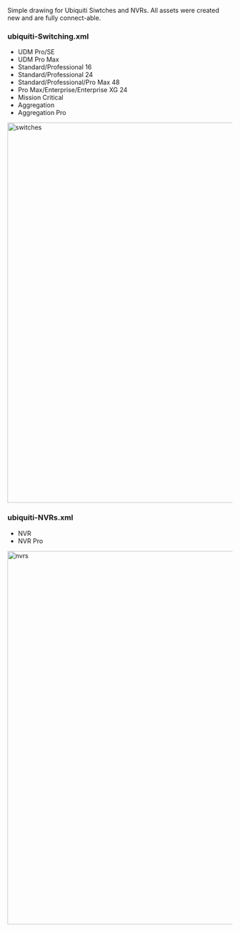 Simple drawing for Ubiquiti Siwtches and NVRs.
All assets were created new and are fully connect-able.

### ubiquiti-Switching.xml
- UDM Pro/SE
- UDM Pro Max
- Standard/Professional 16
- Standard/Professional 24
- Standard/Professional/Pro Max 48
- Pro Max/Enterprise/Enterprise XG 24
- Mission Critical
- Aggregation
- Aggregation Pro
<img width="851" alt="switches" src="https://github.com/WhiskeyTang0F0xtr0t/unifi/assets/9803191/a9a4a847-af1c-4c9a-8338-865a1bd94049">

### ubiquiti-NVRs.xml
- NVR
- NVR Pro
<img width="836" alt="nvrs" src="https://github.com/WhiskeyTang0F0xtr0t/unifi/assets/9803191/9f468e17-81a7-4ce8-97e7-c0c9a4567541">
